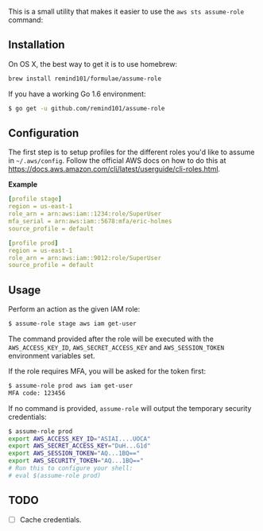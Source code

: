 This is a small utility that makes it easier to use the `aws sts assume-role` command:

## Installation

On OS X, the best way to get it is to use homebrew:

```bash
brew install remind101/formulae/assume-role
```

If you have a working Go 1.6 environment:

```bash
$ go get -u github.com/remind101/assume-role
```

## Configuration

The first step is to setup profiles for the different roles you'd like to assume in `~/.aws/config`. Follow the official AWS docs on how to do this at https://docs.aws.amazon.com/cli/latest/userguide/cli-roles.html.

**Example**

```yaml
[profile stage]
region = us-east-1
role_arn = arn:aws:iam::1234:role/SuperUser
mfa_serial = arn:aws:iam::5678:mfa/eric-holmes
source_profile = default

[profile prod]
region = us-east-1
role_arn = arn:aws:iam::9012:role/SuperUser
source_profile = default
```

## Usage

Perform an action as the given IAM role:

```bash
$ assume-role stage aws iam get-user
```

The command provided after the role will be executed with the `AWS_ACCESS_KEY_ID`, `AWS_SECRET_ACCESS_KEY` and `AWS_SESSION_TOKEN` environment variables set.

If the role requires MFA, you will be asked for the token first:

```bash
$ assume-role prod aws iam get-user
MFA code: 123456
```

If no command is provided, `assume-role` will output the temporary security credentials:

```bash
$ assume-role prod
export AWS_ACCESS_KEY_ID="ASIAI....UOCA"
export AWS_SECRET_ACCESS_KEY="DuH...G1d"
export AWS_SESSION_TOKEN="AQ...1BQ=="
export AWS_SECURITY_TOKEN="AQ...1BQ=="
# Run this to configure your shell:
# eval $(assume-role prod)
```

## TODO

* [ ] Cache credentials.
